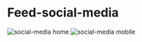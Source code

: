 # Feed-social-media
![social-media home](https://user-images.githubusercontent.com/106715991/193071897-a906a8aa-f405-4f4c-97ee-cd6e52ae0d33.png)
![social-media mobile](https://user-images.githubusercontent.com/106715991/193071903-e9ce50f9-a0f0-4931-a2d5-4ac749949f60.png)
